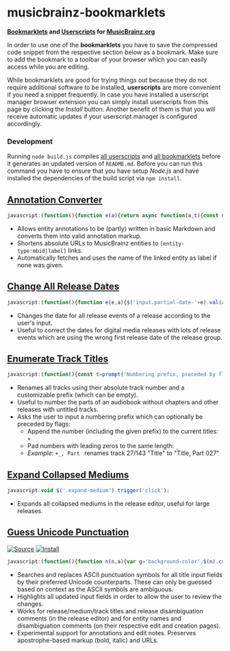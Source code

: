 # musicbrainz-bookmarklets

**[Bookmarklets](https://en.wikipedia.org/wiki/Bookmarklet) and [Userscripts](https://en.wikipedia.org/wiki/Userscript) for [MusicBrainz.org](https://musicbrainz.org)**

In order to use one of the **bookmarklets** you have to save the compressed code snippet from the respective section below as a bookmark. Make sure to add the bookmark to a toolbar of your browser which you can easily access while you are editing.

While bookmarklets are good for trying things out because they do not require additional software to be installed, **userscripts** are more convenient if you need a snippet frequently. In case you have installed a userscript manager browser extension you can simply install userscripts from this page by clicking the *Install* button. Another benefit of them is that you will receive automatic updates if your userscript manager is configured accordingly.

### Development

Running `node build.js` compiles [all userscripts](src/userscripts/) and [all bookmarklets](src/bookmarklets/) before it generates an updated version of `README.md`. Before you can run this command you have to ensure that you have setup *Node.js* and have installed the dependencies of the build script via `npm install`.

## [Annotation Converter](src/annotationConverter.js)

```js
javascript:(function(){function e(a){return async function(a,t){const n=[];a.replace(t,(a,...t)=>{t=((a,t,n)=>async function(a,t=null){if(a.includes('musicbrainz.org')){const r=new URL(a);var[n,e,c]=r.pathname.match(/^\/(.+?)\/([0-9a-f-]{36})$/)||[];if(n)return t=t||await async function(a){a.pathname='/ws/2'+a.pathname,a.search='?fmt=json';let t=await fetch(a);return t=await t.json(),t.name||t.title}(r),`[${e}:${c}|${t}]`}return function(a,t=null){return t?`[${a}|${t}]`:`[${a}]`}(a,t)}(t,n))(a,...t),n.push(t)});const e=await Promise.all(n);return a.replace(t,()=>e.shift())}(a,/\[(.+?)(?:\|(.+?))?\]/g)}var a='textarea[name$=text]',c=[[/\[(.+?)\]\((.+?)\)/g,'[$2|$1]'],[/(?<!\[)(https?:\/\/\S+)/g,'[$1]'],[/\[(.+?)(\|.+?)?\]/g,(a,t,n='')=>`[${btoa(t)}${n}]`],[/(__|\*\*)(?=\S)(.+?)(?<=\S)\1/g,"'''$2'''"],[/(_|\*)(?=\S)(.+?)(?<=\S)\1/g,"''$2''"],[/^\# +(.+?)( +\#*)?$/gm,'= $1 ='],[/^\#{2} +(.+?)( +\#*)?$/gm,'== $1 =='],[/^\#{3} +(.+?)( +\#*)?$/gm,'=== $1 ==='],[/^(\d+)\. +/gm,'    $1. '],[/^[-+*] +/gm,'    * '],[/\[([A-Za-z0-9+/=]+)(\|.+?)?\]/g,(a,t,n='')=>`[${atob(t)}${n}]`]],r='background-color';$(a).css(r,'').each((a,t)=>{let n=t.value;n&&(c.forEach(([a,t])=>{n=n.replace(a,t)}),n!=t.value&&$(t).val(n).trigger('change').css(r,'yellow'))}),$(a).each(async(a,t)=>{var n=await e(t.value);n!=t.value&&$(t).val(n)})})();
```

- Allows entity annotations to be (partly) written in basic Markdown and converts them into valid annotation markup.
- Shortens absolute URLs to MusicBrainz entities to `[entity-type:mbid|label]` links.
- Automatically fetches and uses the name of the linked entity as label if none was given.

## [Change All Release Dates](src/changeAllReleaseDates.js)

```js
javascript:(function(){function e(e,a){$('input.partial-date-'+e).val(a).trigger('change')}var a=prompt('Date for all release events (YYYY-MM-DD):'),[,t,n,a]=/(\d{4})(?:-(\d{2})(?:-(\d{2}))?)?/.exec(a)||[],n=n,a=a;e('year',t),e('month',n),e('day',a)})();
```

- Changes the date for all release events of a release according to the user's input.
- Useful to correct the dates for digital media releases with lots of release events which are using the wrong first
  release date of the release group.

## [Enumerate Track Titles](src/enumerateTrackTitles.js)

```js
javascript:(function(){const t=prompt('Numbering prefix, preceded by flags:\n+ append to current titles\n_ pad numbers','Part ');if(null!==t){let[,e,n]=t.match(/^([+_]*)(.*)/);e={append:e.includes('+'),padNumbers:e.includes('_')},function(a='',l={}){let e=$('input.track-name');var n=e.length.toString().length;const i=new Intl.NumberFormat('en',{minimumIntegerDigits:n});e.each((e,n)=>{let t=e+1;l.padNumbers&&(t=i.format(t));let r=a+t;l.append&&(r=(n.value+r).replace(/([.!?]),/,'$1')),$(n).val(r)}).trigger('change')}(n,e)}})();
```

- Renames all tracks using their absolute track number and a customizable prefix (which can be empty).
- Useful to number the parts of an audiobook without chapters and other releases with untitled tracks.
- Asks the user to input a numbering prefix which can optionally be preceded by flags:
  - Append the number (including the given prefix) to the current titles: `+`
  - Pad numbers with leading zeros to the same length: `_`
  - *Example*: `+_, Part ` renames track 27/143 "Title" to "Title, Part 027"

## [Expand Collapsed Mediums](src/expandCollapsedMediums.js)

```js
javascript:void $('.expand-medium').trigger('click');
```

- Expands all collapsed mediums in the release editor, useful for large releases.

## [Guess Unicode Punctuation](src/guessUnicodePunctuation.js)

[![Source](https://raw.github.com/jerone/UserScripts/master/_resources/Source-button.png)](dist/guessUnicodePunctuation.user.js)
[![Install](https://raw.github.com/jerone/UserScripts/master/_resources/Install-button.png)](dist/guessUnicodePunctuation.user.js?raw=1)

```js
javascript:(function(){function n(n,a){var g='background-color';$(n).css(g,'').each((n,t)=>{let e=t.value;e&&(a.forEach(([n,t])=>{e=e.replace(n,t)}),e!=t.value&&$(t).val(e).trigger('change').css(g,'yellow'))})}var t=[[/(?<=\W|^)"(.+?)"(?=\W|$)/g,'\u201c$1\u201d'],[/(?<=\W|^)'n'(?=\W|$)/g,'\u2019n\u2019'],[/(?<=\W|^)'(.+?)'(?=\W|$)/g,'\u2018$1\u2019'],[/(\d+)"/g,'$1\u2033'],[/(\d+)'(\d+)/g,'$1\u2032$2'],[/'/g,'\u2019'],[/(?<!\.)\.{3}(?!\.)/g,'\u2026'],[/ - /g,' \u2013 '],[/(\d{4})-(\d{2})-(\d{2})(?=\W|$)/g,'$1\u2010$2\u2010$3'],[/(\d{4})-(\d{2})(?=\W|$)/g,'$1\u2010$2'],[/(\d+)-(\d+)/g,'$1\u2013$2'],[/-/g,'\u2010']],e=[[/\[(.+?)(\|.+?)?\]/g,(n,t,e='')=>`[${btoa(t)}${e}]`],[/'''/g,'<b>'],[/''/g,'<i>'],...t,[/<b>/g,"'''"],[/<i>/g,"''"],[/\[([A-Za-z0-9+/=]+)(\|.+?)?\]/g,(n,t,e='')=>`[${atob(t)}${e}]`]];n(['input#name','input#comment','input.track-name','input[id^=medium-title]','input[name$=name]','input[name$=comment]'].join(),t),n(['#annotation','#edit-note-text','textarea[name$=text]','.edit-note'].join(),e)})();
```

- Searches and replaces ASCII punctuation symbols for all title input fields by their preferred Unicode counterparts.
  These can only be guessed based on context as the ASCII symbols are ambiguous.
- Highlights all updated input fields in order to allow the user to review the changes.
- Works for release/medium/track titles and release disambiguation comments (in the release editor)
  and for entity names and disambiguation comments (on their respective edit and creation pages).
- Experimental support for annotations and edit notes. Preserves apostrophe-based markup (bold, italic) and URLs.
